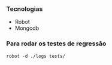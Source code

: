 ### Tecnologias
* Robot
* Mongodb

### Para rodar os testes de regressão
```
robot -d ./logs tests/
```